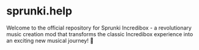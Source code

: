 # sprunki.help
Welcome to the official repository for Sprunki Incredibox - a revolutionary music creation mod that transforms the classic Incredibox experience into an exciting new musical journey! 🎵
